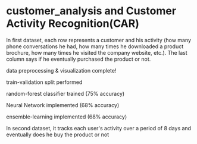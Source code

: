 # customer_analysis and Customer Activity Recognition(CAR)
In first dataset, each row represents a customer and his activity (how many phone conversations he had, how many times he downloaded a product brochure, how many times he visited the company website, etc.). The last column says if he eventually purchased the product or not. 

data preprocessing & visualization complete!

train-validation split performed

random-forest classifier trained (75% accuracy)

Neural Network implemented (68% accuracy)

ensemble-learning implemented (68% accuracy)

In second dataset, it tracks each user's activity over a period of 8 days and eventually does he buy the product or not
